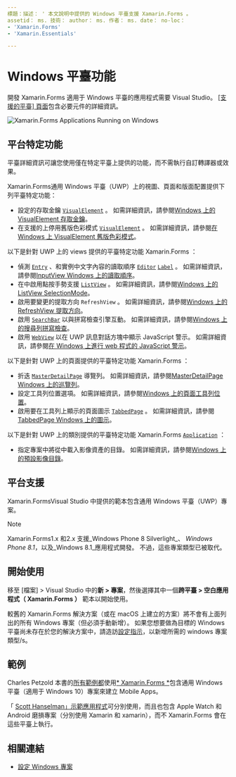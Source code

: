 ```yaml
---
標題：描述： ' 本文說明中提供的 Windows 平臺支援 Xamarin.Forms 。
assetid： ms. 技術： author： ms. 作者： ms. date： no-loc：
- 'Xamarin.Forms'
- 'Xamarin.Essentials'

---
```


# <a name="windows-platform-features"></a>Windows 平臺功能

開發 Xamarin.Forms 適用于 Windows 平臺的應用程式需要 Visual Studio。 [[支援的平臺] 頁面](~/get-started/supported-platforms.md)包含必要元件的詳細資訊。

![](images/allhanselman.png "Xamarin.Forms Applications Running on Windows")

## <a name="platform-specifics"></a>平台特定功能

平臺詳細資訊可讓您使用僅在特定平臺上提供的功能，而不需執行自訂轉譯器或效果。

Xamarin.Forms通用 Windows 平臺（UWP）上的視圖、頁面和版面配置提供下列平臺特定功能：

- 設定的存取金鑰 [`VisualElement`](xref:Xamarin.Forms.VisualElement) 。 如需詳細資訊，請參閱[Windows 上的 VisualElement 存取金鑰](visualelement-access-keys.md)。
- 在支援的上停用舊版色彩模式 [`VisualElement`](xref:Xamarin.Forms.VisualElement) 。 如需詳細資訊，請參閱[在 Windows 上 VisualElement 舊版色彩模式](legacy-color-mode.md)。

以下是針對 UWP 上的 views 提供的平臺特定功能 Xamarin.Forms ：

- 偵測 [`Entry`](xref:Xamarin.Forms.Entry) 、和實例中文字內容的讀取順序 [`Editor`](xref:Xamarin.Forms.Editor) [`Label`](xref:Xamarin.Forms.Label) 。 如需詳細資訊，請參閱[InputView Windows 上的讀取順序](inputview-reading-order.md)。
- 在中啟用點按手勢支援 [`ListView`](xref:Xamarin.Forms.ListView) 。 如需詳細資訊，請參閱[Windows 上的 ListView SelectionMode](listview-selectionmode.md)。
- 啟用要變更的提取方向 `RefreshView` 。 如需詳細資訊，請參閱[Windows 上的 RefreshView 提取方向](refreshview-pulldirection.md)。
- 啟用 [`SearchBar`](xref:Xamarin.Forms.SearchBar) 以與拼寫檢查引擎互動。 如需詳細資訊，請參閱[Windows 上的搜尋列拼寫檢查](searchbar-spell-check.md)。
- 啟用 [`WebView`](xref:Xamarin.Forms.WebView) 以在 UWP 訊息對話方塊中顯示 JavaScript 警示。 如需詳細資訊，請參閱[在 Windows 上進行 web 程式的 JavaScript 警示](webview-javascript-alert.md)。

以下是針對 UWP 上的頁面提供的平臺特定功能 Xamarin.Forms ：

- 折迭 [`MasterDetailPage`](xref:Xamarin.Forms.MasterDetailPage) 導覽列。 如需詳細資訊，請參閱[MasterDetailPage Windows 上的巡覽列](masterdetailpage-navigation-bar.md)。
- 設定工具列位置選項。 如需詳細資訊，請參閱[Windows 上的頁面工具列位置](page-toolbar-placement.md)。
- 啟用要在工具列上顯示的頁面圖示 [`TabbedPage`](xref:Xamarin.Forms.TabbedPage) 。 如需詳細資訊，請參閱[TabbedPage Windows 上的圖示](tabbedpage-icons.md)。

以下是針對 UWP 上的類別提供的平臺特定功能 Xamarin.Forms [`Application`](xref:Xamarin.Forms.Application) ：

- 指定專案中將從中載入影像資產的目錄。 如需詳細資訊，請參閱[Windows 上的預設影像目錄](default-image-directory.md)。

## <a name="platform-support"></a>平台支援

Xamarin.FormsVisual Studio 中提供的範本包含通用 Windows 平臺（UWP）專案。

> [!NOTE]
> Xamarin.Forms1.x 和2.x 支援_Windows Phone 8 Silverlight_、 _Windows Phone 8.1_，以及_Windows 8.1_應用程式開發。 不過，這些專案類型已被取代。

## <a name="getting-started"></a>開始使用

移至 [檔案] > Visual Studio 中的**新 > 專案**，然後選擇其中一個**跨平臺 > 空白應用程式（ Xamarin.Forms ）** 範本以開始使用。

較舊的 Xamarin.Forms 解決方案（或在 macOS 上建立的方案）將不會有上面列出的所有 Windows 專案（但必須手動新增）。 如果您想要做為目標的 Windows 平臺尚未存在於您的解決方案中，請造訪[設定指示](installation/index.md)，以新增所需的 windows 專案類型/s。

## <a name="samples"></a>範例

Charles Petzold 本書的[所有範例都](https://github.com/xamarin/xamarin-forms-book-preview-2)使用[* Xamarin.Forms *](~/xamarin-forms/creating-mobile-apps-xamarin-forms/index.md)包含通用 Windows 平臺（適用于 Windows 10）專案來建立 Mobile Apps。

「 [Scott Hanselman」示範應用程式](https://github.com/jamesmontemagno/Hanselman.Forms)可分別使用，而且也包含 Apple Watch 和 Android 磨損專案（分別使用 Xamarin 和 xamarin），而不 Xamarin.Forms 會在這些平臺上執行。

## <a name="related-links"></a>相關連結

- [設定 Windows 專案](~/xamarin-forms/platform/windows/installation/index.md)
